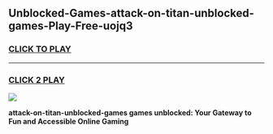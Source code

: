 
## Unblocked-Games-attack-on-titan-unblocked-games-Play-Free-uojq3
<h3>
<a href="https://premium76.site?title=attack-on-titan-unblocked-games&ref=19M">CLICK TO PLAY</a></h3>
<hr>

<h3>
<a href="https://premium76.site?title=attack-on-titan-unblocked-games&ref=19M">CLICK 2 PLAY</a>
  
</h3>

<a href="https://premium76.site?title=attack-on-titan-unblocked-games&ref=19M"><img src="https://clearcache.store/games.png"></a>


**attack-on-titan-unblocked-games games unblocked: Your Gateway to Fun and Accessible Online Gaming**
